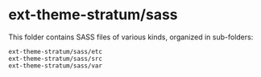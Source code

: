 # ext-theme-stratum/sass

This folder contains SASS files of various kinds, organized in sub-folders:

    ext-theme-stratum/sass/etc
    ext-theme-stratum/sass/src
    ext-theme-stratum/sass/var
